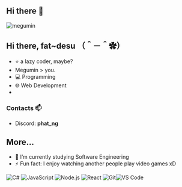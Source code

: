 ## Hi there 👋

![megumin](https://imgur.com/vEJpfff.gif)

## Hi there, fat~desu （＾－＾✿）
- ⭐️ a lazy coder, maybe?
- Megumin > you.
- 💻 Programming
- 🌐 Web Development
- 
### Contacts 📫
- Discord: **phat_ng**

## More...
- 🔭 I’m currently studying Software Engineering
- ⚡ Fun fact: I enjoy watching another people play video games xD

![C#](https://img.shields.io/badge/C%23-239120?style=flat&logo=c-sharp&logoColor=white) ![JavaScript](https://img.shields.io/badge/JavaScript-F7DF1E?style=flat&logo=javascript&logoColor=black) ![Node.js](https://img.shields.io/badge/Node.js-339933?style=flat&logo=node.js&logoColor=white) ![React](https://img.shields.io/badge/React-20232A?style=flat&logo=react&logoColor=61DAFB) ![Git](https://img.shields.io/badge/Git-F05032?style=flat&logo=git&logoColor=white)![VS Code](https://img.shields.io/badge/VS%20Code-007ACC?style=flat&logo=visual-studio-code&logoColor=white)
